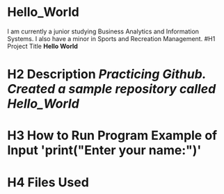 # Hello_World
I am currently a junior studying Business Analytics and Information Systems. I also have a minor in Sports and Recreation Management.
#H1 Project Title **Hello World**
# H2 Description *Practicing Github. Created a sample repository called Hello_World*
# H3 How to Run Program **Example of Input** 'print("Enter your name:")'
# H4 Files Used 
